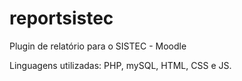 # reportsistec
Plugin de relatório para o SISTEC - Moodle

Linguagens utilizadas: PHP, mySQL, HTML, CSS e JS.
